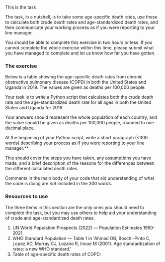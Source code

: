 This is the task

The task, in a nutshell, is to take some age-specific death rates, use these to calculate both crude death rates and age-standardized death rates, and then communicate your working process as if you were reporting to your line manager. 

You should be able to complete this exercise in two hours or less. If you cannot complete the whole exercise within this time, please submit what you have managed to complete and let us know how far you have gotten.
### The exercise

Below is a table showing the age-specific death rates from chronic obstructive pulmonary disease (COPD) in both the United States and Uganda in 2019. The values are given as deaths per 100,000 people.

Your task is to write a Python script that calculates both the crude death rate and the age-standardized death rate for all ages in both the United States and Uganda for 2019.

Your answers should represent the whole population of each country, and the value should be given as deaths per 100,000 people, rounded to one decimal place. 


At the beginning of your Python script, write a short paragraph (<300 words) describing your process as if you were reporting to your line manager.**

This should cover the steps you have taken, any assumptions you have made, and a brief description of the reasons for the differences between the different calculated death rates. 

Comments in the main body of your code that aid understanding of what the code is doing are *not* included in the 300 words.



### Resources to use

The three items in this section are the only ones you should need to complete the task, but you may use others to help aid your understanding of crude and age-standardized death rates.

1. UN World Population Prospects (2022) — Population Estimates 1950-2021
2. WHO Standard Population — Table 1 in 'Ahmad OB, Boschi-Pinto C, Lopez AD, Murray CJ, Lozano R, Inoue M (2001). Age standardization of rates: a new WHO standard.'
3. Table of age-specific death rates of COPD:
